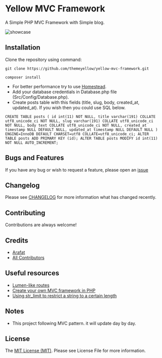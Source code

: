 # Yellow MVC Framework 
A Simple PHP MVC Framework with Simple blog.

![showcase](https://i.imgur.com/Cd8knMA.png)

## Installation
Clone the repository using command:

    git clone https://github.com/themeyellow/yellow-mvc-framework.git

    composer install

* For better performance try to use [Homestead](https://github.com/laravel/homestead).
* Add your database credentials in Database.php file (Src/Config/Database.php).
* Create posts table with this fields (title, slug, body, created_at, updated_at). If you wish then you could use SQL below.

`CREATE TABLE posts ( id int(11) NOT NULL, title varchar(191) COLLATE utf8_unicode_ci NOT NULL, slug varchar(191) COLLATE utf8_unicode_ci NOT NULL, body text COLLATE utf8_unicode_ci NOT NULL, created_at timestamp NULL DEFAULT NULL, updated_at timestamp NULL DEFAULT NULL ) ENGINE=InnoDB DEFAULT CHARSET=utf8 COLLATE=utf8_unicode_ci;
ALTER TABLE posts ADD PRIMARY KEY (id);
ALTER TABLE posts MODIFY id int(11) NOT NULL AUTO_INCREMENT;`


    
    
## Bugs and Features
If you have any bug or wish to request a feature, please open an [issue](https://github.com/themeyellow/yellow-mvc-framework/issues)

## Changelog
Please see [CHANGELOG](https://github.com/themeyellow/yellow-mvc-framework/CHANGELOG.md) for more information what has changed recently.

## Contributing
Contributions are always welcome!

## Credits
* [Arafat](https://github.com/themeyellow)
* [All Contributors](https://github.com/themeyellow/yellow-mvc-framework/graphs/contributors)

## Useful resources
* [Lumen-like routes](https://ollyxar.com/blog/lumen-like-routes "Lumen-like routes")
* [Create your own MVC framework in PHP](https://medium.com/@noufel.gouirhate/create-your-own-mvc-framework-in-php-af7bd1f0ca19 "Create your own MVC framework in PHP")
* [Using str_limit to restrict a string to a certain length](https://laravel-news.com/str_limit "Using str_limit to restrict a string to a certain length")

## Notes
* This project following MVC pattern. it will update day by day.

## License
The [MIT License (MIT)](https://github.com/mohd-isa/carbon/blob/master/LICENSE). Please see License File for more information.

